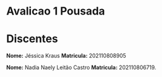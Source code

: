 # Avalicao 1 Pousada
<h1>Discentes</h1>
<p><b>Nome:</b> Jéssica Kraus <b> Matricula:</b> 202110808905</p>
<p><b>Nome:</b> Nadia Naely Leitão Castro <b>Matricula:</b> 202110806719.</p>
